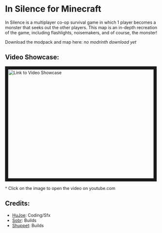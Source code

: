 # In Silence for Minecraft

In Silence is a multiplayer co-op survival game in which 1 player becomes a monster that seeks out the other players. This map is an in-depth recreation of the game, including flashlights, noisemakers, and of course, the monster!

Download the modpack and map here: _no modrinth download yet_

## Video Showcase:
<a href="http://www.youtube.com/watch?feature=player_embedded&v=1iHenf02AJY
" target="_blank"><img src="http://img.youtube.com/vi/1iHenf02AJY/0.jpg" 
alt="Link to Video Showcase" width="480" height="360" border="10" /></a>

^ Click on the image to open the video on youtube.com

## Credits: 
- [HuJoe](https://www.youtube.com/@HuJoe): Coding/Sfx
- [Sobr](https://www.youtube.com/@SobrMC): Builds
- [Shuppet](https://x.com/_shuppet): Builds

